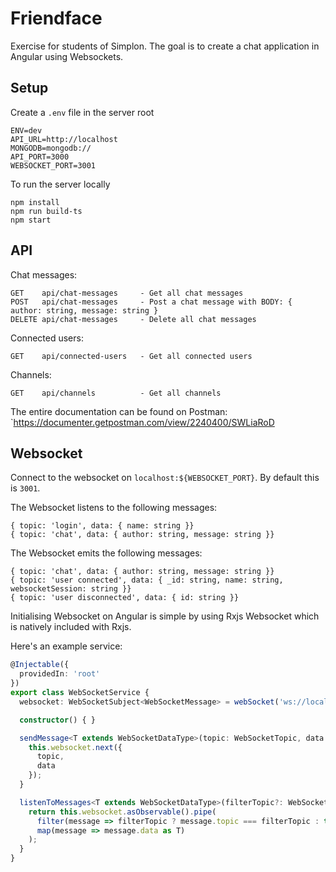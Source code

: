 # Friendface
Exercise for students of Simplon. The goal is to create a chat application in Angular using Websockets.

## Setup

Create a `.env` file in the server root

```
ENV=dev
API_URL=http://localhost
MONGODB=mongodb://
API_PORT=3000
WEBSOCKET_PORT=3001
```

To run the server locally

```
npm install
npm run build-ts
npm start
```

## API

Chat messages:

```
GET    api/chat-messages     - Get all chat messages
POST   api/chat-messages     - Post a chat message with BODY: { author: string, message: string }
DELETE api/chat-messages     - Delete all chat messages
```

Connected users:

```
GET    api/connected-users   - Get all connected users
```

Channels:

```
GET    api/channels          - Get all channels
```

The entire documentation can be found on Postman:
`https://documenter.getpostman.com/view/2240400/SWLiaRoD

## Websocket

Connect to the websocket on `localhost:${WEBSOCKET_PORT}`. By default this is `3001`.

The Websocket listens to the following messages:

```
{ topic: 'login', data: { name: string }}
{ topic: 'chat', data: { author: string, message: string }}
```

The Websocket emits the following messages:
```
{ topic: 'chat', data: { author: string, message: string }}
{ topic: 'user connected', data: { _id: string, name: string, websocketSession: string }}
{ topic: 'user disconnected', data: { id: string }}

```

Initialising Websocket on Angular is simple by using Rxjs Websocket which is natively included with Rxjs.

Here's an example service:

```ts
@Injectable({
  providedIn: 'root'
})
export class WebSocketService {
  websocket: WebSocketSubject<WebSocketMessage> = webSocket('ws://localhost:3001');

  constructor() { }

  sendMessage<T extends WebSocketDataType>(topic: WebSocketTopic, data: T) {
    this.websocket.next({
      topic,
      data
    });
  }

  listenToMessages<T extends WebSocketDataType>(filterTopic?: WebSocketTopic): Observable<T> {
    return this.websocket.asObservable().pipe(
      filter(message => filterTopic ? message.topic === filterTopic : true),
      map(message => message.data as T)
    );
  }
}
```
